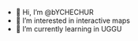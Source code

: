 - 👋 Hi, I’m @bYCHECHUR
- 👀 I’m interested in interactive maps
- 🌱 I’m currently learning in UGGU

<!---
bYCHECHUR/bYCHECHUR is a ✨ special ✨ repository because its `README.md` (this file) appears on your GitHub profile.
You can click the Preview link to take a look at your changes.
--->
